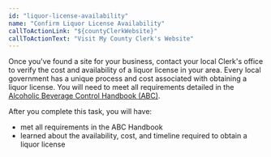 ```yaml
---
id: "liquor-license-availability"
name: "Confirm Liquor License Availability"
callToActionLink: "${countyClerkWebsite}"
callToActionText: "Visit My County Clerk's Website"
---
```


Once you've found a site for your business, contact your local Clerk's office to verify the cost and availability of a liquor license in your area. Every local government has a unique process and cost associated with obtaining a liquor license. You will need to meet all requirements detailed in the [Alcoholic Beverage Control Handbook (ABC)](https://www.nj.gov/oag/abc/downloads/abchandbook02.pdf).

After you complete this task, you will have:
- met all requirements in the ABC Handbook
- learned about the availability, cost, and timeline required to obtain a liquor license
